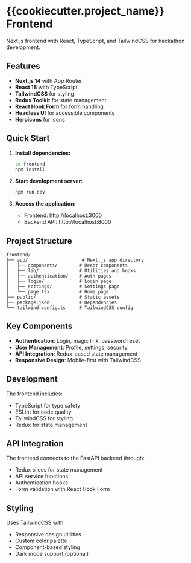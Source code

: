 # {{cookiecutter.project_name}} Frontend

Next.js frontend with React, TypeScript, and TailwindCSS for hackathon development.

## Features

- **Next.js 14** with App Router
- **React 18** with TypeScript
- **TailwindCSS** for styling
- **Redux Toolkit** for state management
- **React Hook Form** for form handling
- **Headless UI** for accessible components
- **Heroicons** for icons

## Quick Start

1. **Install dependencies:**
   ```bash
   cd frontend
   npm install
   ```

2. **Start development server:**
   ```bash
   npm run dev
   ```

3. **Access the application:**
   - Frontend: http://localhost:3000
   - Backend API: http://localhost:8000

## Project Structure

```
frontend/
├── app/                    # Next.js app directory
│   ├── components/        # React components
│   ├── lib/               # Utilities and hooks
│   ├── authentication/    # Auth pages
│   ├── login/             # Login page
│   ├── settings/          # Settings page
│   └── page.tsx           # Home page
├── public/                # Static assets
├── package.json           # Dependencies
└── tailwind.config.ts     # TailwindCSS config
```

## Key Components

- **Authentication**: Login, magic link, password reset
- **User Management**: Profile, settings, security
- **API Integration**: Redux-based state management
- **Responsive Design**: Mobile-first with TailwindCSS

## Development

The frontend includes:
- TypeScript for type safety
- ESLint for code quality
- TailwindCSS for styling
- Redux for state management

## API Integration

The frontend connects to the FastAPI backend through:
- Redux slices for state management
- API service functions
- Authentication hooks
- Form validation with React Hook Form

## Styling

Uses TailwindCSS with:
- Responsive design utilities
- Custom color palette
- Component-based styling
- Dark mode support (optional)